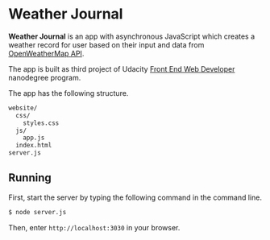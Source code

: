 # Weather Journal
**Weather Journal** is an app with asynchronous JavaScript which creates a weather record for user based on their input and data from [OpenWeatherMap API](https://openweathermap.org/api).

The app is built as third project of Udacity [Front End Web Developer](https://www.udacity.com/course/front-end-web-developer-nanodegree--nd0011) nanodegree program.

The app has the following structure.
```sh
website/
  css/
    styles.css
  js/
    app.js
  index.html
server.js
```
## Running
First, start the server by typing the following command in the command line.
```sh
$ node server.js
```
Then, enter ```http://localhost:3030``` in your browser.
